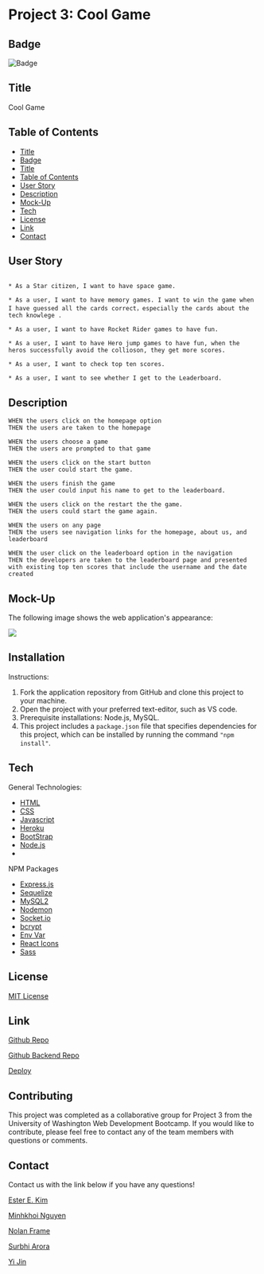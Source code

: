# Project 3: Cool Game

## Badge
![Badge](https://img.shields.io/badge/license-MIT-blue)

## Title
Cool Game

## Table of Contents
  - [Title](#title)
  - [Badge](#badge)
  - [Title](#title-1)
  - [Table of Contents](#table-of-contents)
  - [User Story](#user-story)
  - [Description](#description)
  - [Mock-Up](#mock-up)
  - [Tech](#tech)
  - [License](#license)
  - [Link](#link)
  - [Contact](#contact)

## User Story
```

* As a Star citizen, I want to have space game. 

* As a user, I want to have memory games. I want to win the game when I have guessed all the cards correct，especially the cards about the tech knowlege .

* As a user, I want to have Rocket Rider games to have fun. 

* As a user, I want to have Hero jump games to have fun, when the heros successfully avoid the collioson, they get more scores. 

* As a user, I want to check top ten scores.

* As a user, I want to see whether I get to the Leaderboard.
```

## Description
```
WHEN the users click on the homepage option
THEN the users are taken to the homepage

WHEN the users choose a game
THEN the users are prompted to that game

WHEN the users click on the start button
THEN the user could start the game.

WHEN the users finish the game
THEN the user could input his name to get to the leaderboard.

WHEN the users click on the restart the the game.
THEN the users could start the game again.

WHEN the users on any page
THEN the users see navigation links for the homepage, about us, and leaderboard

WHEN the user click on the leaderboard option in the navigation
THEN the developers are taken to the leaderboard page and presented with existing top ten scores that include the username and the date created

```
## Mock-Up
The following image shows the web application's appearance:

<img src="./src/Assets/Deploy/S.A.01.gif">

## Installation

Instructions: 
1. Fork the application repository from GitHub and clone this project to your machine.
2. Open the project with your preferred text-editor, such as VS code.
3. Prerequisite installations: Node.js, MySQL.
4. This project includes a `package.json` file that specifies dependencies for this project, which can be installed by running the command `"npm install"`.

## Tech
General Technologies: 
- [HTML](https://developer.mozilla.org/en-US/docs/Web/HTML)
- [CSS](https://developer.mozilla.org/en-US/docs/Web/CSS)
- [Javascript](https://developer.mozilla.org/en-US/docs/Web/javascript)
- [Heroku](https://dashboard.heroku.com/)
- [BootStrap](https://getuikit.com/)
- [Node.js](https://nodejs.org/en/)
- 
NPM Packages
- [Express.js](https://expressjs.com/)
- [Sequelize](https://sequelize.org/)
- [MySQL2](https://www.npmjs.com/package/mysql2)
- [Nodemon](https://www.npmjs.com/package/nodemon) 
- [Socket.io](https://momentjs.com/)
- [bcrypt](https://www.npmjs.com/package/bcrypt)
- [Env Var](https://www.npmjs.com/package/env-var)
- [React Icons](https://react-icons.github.io/react-icons/)
- [Sass](https://sass-lang.com/)


## License
[MIT License](LICENSE)

## Link
[Github Repo](https://github.com/kayjinyi/cool-game)

[Github Backend Repo](https://github.com/kayjinyi/backendrepo)

[Deploy](https://kooler-games.herokuapp.com/)

## Contributing

This project was completed as a collaborative group for Project 3 from the University of Washington Web Development Bootcamp. If you would like to contribute, please feel free to contact any of the team members with questions or comments.

## Contact
Contact us with the link below if you have any questions!

[Ester E. Kim](https://github.com/kimester)

[Minhkhoi Nguyen](https://github.com/minhkhoinguy)

[Nolan Frame](https://github.com/framenolan)

[Surbhi Arora](https://github.com/Surbhiarora3)

[Yi Jin](https://github.com/kayjinyi)
